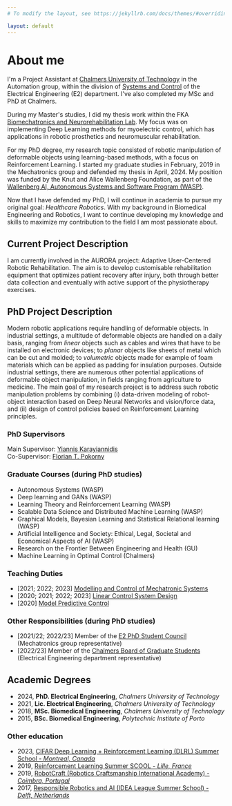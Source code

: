 ```yaml
---
# To modify the layout, see https://jekyllrb.com/docs/themes/#overriding-theme-defaults

layout: default
---
```


# About me

I'm a Project Assistant at [Chalmers University of Technology](https://www.chalmers.se/en/) in the Automation group, within the division of [Systems and Control](https://www.chalmers.se/en/departments/e2/research/systems-and-control/) of the Electrical Engineering (E2) department. I've also completed my MSc and PhD at Chalmers. 

During my Master's studies, I did my thesis work within the FKA [Biomechatronics and Neurorehabilitation Lab](http://www.bnl.chalmers.se/wordpress/). My focus was on implementing Deep Learning methods for myoelectric control, which has applications in robotic prosthetics and neuromuscular rehabilitation. 

For my PhD degree, my research topic consisted of robotic manipulation of deformable objects using learning-based methods, with a focus on Reinforcement Learning. I started my graduate studies in February, 2019 in the Mechatronics group and defended my thesis in April, 2024. My position was funded by the Knut and Alice Wallenberg Foundation, as part of the [Wallenberg AI, Autonomous Systems and Software Program (WASP)](https://wasp-sweden.org/).

Now that I have defended my PhD, I will continue in academia to pursue my original goal: *Healthcare Robotics*. With my background in Biomedical Engineering and Robotics, I want to continue developing my knowledge and skills to maximize my contribution to the field I am most passionate about. 

## Current Project Description

I am currently involved in the AURORA project: Adaptive User-Centered Robotic Rehabilitation. The aim is to develop customisable rehabilitation equipment that optimizes patient recovery after injury, both through better data collection and eventually with active support of the physiotherapy exercises. 

## PhD Project Description

Modern robotic applications require handling of deformable objects. In industrial settings, a multitude of deformable objects are handled on a daily basis, ranging from *linear* objects such as cables and wires that have to be installed on electronic devices; to *planar* objects like sheets of metal which can be cut and molded; to *volumetric* objects made for example of foam materials which can be applied as padding for insulation purposes. Outside industrial settings, there are numerous other potential applications of deformable object manipulation, in fields ranging from agriculture to medicine. The main goal of my research project is to address such robotic manipulation problems by combining (i) data-driven modeling of robot-object interaction based on Deep Neural Networks and vision/force data, and (ii) design of control policies based on Reinforcement Learning principles.

### PhD Supervisors

Main Supervisor: [Yiannis Karayiannidis](https://portal.research.lu.se/en/persons/yiannis-karayiannidis/)<br/>
Co-Supervisor: [Florian T. Pokorny](http://www.csc.kth.se/~fpokorny/)

### Graduate Courses (during PhD studies)

- Autonomous Systems (WASP)
- Deep learning and GANs (WASP)
- Learning Theory and Reinforcement Learning (WASP)
- Scalable Data Science and Distributed Machine Learning (WASP)
- Graphical Models, Bayesian Learning and Statistical Relational learning (WASP)
- Artificial Intelligence and Society: Ethical, Legal, Societal and Economical Aspects of AI (WASP)
- Research on the Frontier Between Engineering and Health (GU)
- Machine Learning in Optimal Control (Chalmers)

### Teaching Duties

- [2021; 2022; 2023] [Modelling and Control of Mechatronic Systems](https://www.student.chalmers.se/sp/course?course_id=34155)
- [2020; 2021; 2022; 2023] [Linear Control System Design](https://www.student.chalmers.se/sp/course?course_id=33841)
- [2020] [Model Predictive Control](https://www.student.chalmers.se/sp/course?course_id=31022)

### Other Responsibilities (during PhD studies)

- [2021/22; 2022/23] Member of the [E2 PhD Student Council](https://www.dokt.chs.chalmers.se/e2-phd-council/) (Mechatronics group representative)
- [2022/23] Member of the [Chalmers Board of Graduate Students](https://www.dokt.chs.chalmers.se/board/) (Electrical Engineering department representative)

## Academic Degrees
- 2024, **PhD. Electrical Engineering**, *Chalmers University of Technology*
- 2021, **Lic. Electrical Engineering**, *Chalmers University of Technology*
- 2018, **MSc. Biomedical Engineering**, *Chalmers University of Technology*
- 2015, **BSc. Biomedical Engineering**, *Polytechnic Institute of Porto*

### Other education

- 2023, [CIFAR Deep Learning + Reinforcement Learning (DLRL) Summer School - *Montreal, Canada*](https://dlrl.ca/)
- 2019, [Reinforcement Learning Summer SCOOL - *Lille, France*](https://rlss.inria.fr/)
- 2019, [RobotCraft (Robotics Craftsmanship International Academy) - *Coimbra, Portugal*](https://robotcraft.ingeniarius.pt/)
- 2017, [Responsible Robotics and AI (IDEA League Summer School) - *Delft, Netherlands*](https://responsiblerobotics.org/event/idea-league-summer-school/)
